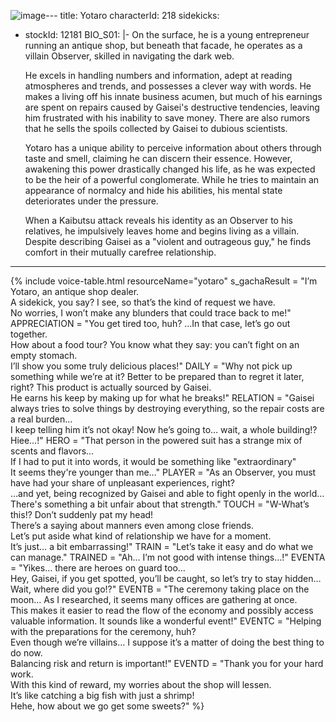 ![image](https://github.com/user-attachments/assets/42284538-0902-4b2f-850f-a6eb61f55061)---
title: Yotaro
characterId: 218
sidekicks:
- stockId: 12181
  BIO_S01: |-
    On the surface, he is a young entrepreneur running an antique shop, but beneath that facade, he operates as a villain Observer,           skilled in navigating the dark web.

    He excels in handling numbers and information, adept at reading atmospheres and trends, and possesses a clever way with words.
    He makes a living off his innate business acumen, but much of his earnings are spent on repairs caused by Gaisei's destructive            tendencies, leaving him frustrated with his inability to save money.
    There are also rumors that he sells the spoils collected by Gaisei to dubious scientists.
  
    Yotaro has a unique ability to perceive information about others through taste and smell, claiming he can discern their essence.
    However, awakening this power drastically changed his life, as he was expected to be the heir of a powerful conglomerate.
    While he tries to maintain an appearance of normalcy and hide his abilities, his mental state deteriorates under the pressure.

    When a Kaibutsu attack reveals his identity as an Observer to his relatives, he impulsively leaves home and begins living as a            villain.
    Despite describing Gaisei as a "violent and outrageous guy," he finds comfort in their mutually carefree relationship.
---

{% include voice-table.html resourceName="yotaro"
s_gachaResult = "I’m Yotaro, an antique shop dealer.<br>A sidekick, you say? I see, so that’s the kind of request we have.<br>No worries, I won’t make any blunders that could trace back to me!"
APPRECIATION = "You get tired too, huh? …In that case, let’s go out together.<br>How about a food tour? You know what they say: you can’t fight on an empty stomach.<br>I’ll show you some truly delicious places!"
DAILY = "Why not pick up something while we’re at it? Better to be prepared than to regret it later, right? This product is actually sourced by Gaisei.<br>He earns his keep by making up for what he breaks!"
RELATION = "Gaisei always tries to solve things by destroying everything, so the repair costs are a real burden…<br>I keep telling him it’s not okay! Now he’s going to… wait, a whole building!? Hiee…!"
HERO = "That person in the powered suit has a strange mix of scents and flavors…<br>If I had to put it into words, it would be something like \"extraordinary\"<br>It seems they're younger than me…"
PLAYER = "As an Observer, you must have had your share of unpleasant experiences, right?<br>…and yet, being recognized by Gaisei and able to fight openly in the world...<br>There's something a bit unfair about that strength."
TOUCH = "W-What’s this!? Don’t suddenly pat my head!<br>There’s a saying about manners even among close friends.<br>Let’s put aside what kind of relationship we have for a moment.<br>It’s just… a bit embarrassing!"
TRAIN = "Let’s take it easy and do what we can manage."
TRAINED = "Ah… I’m not good with intense things…!"
EVENTA = "Yikes… there are heroes on guard too…<br>Hey, Gaisei, if you get spotted, you’ll be caught, so let’s try to stay hidden… Wait, where did you go!?"
EVENTB = "The ceremony taking place on the moon… As I researched, it seems many offices are gathering at once.<br>This makes it easier to read the flow of the economy and possibly access valuable information. It sounds like a wonderful event!"
EVENTC = "Helping with the preparations for the ceremony, huh? <br>Even though we’re villains… I suppose it’s a matter of doing the best thing to do now.<br>Balancing risk and return is important!"
EVENTD = "Thank you for your hard work.<br>With this kind of reward, my worries about the shop will lessen.<br>It’s like catching a big fish with just a shrimp!<br>Hehe, how about we go get some sweets?"
%}
